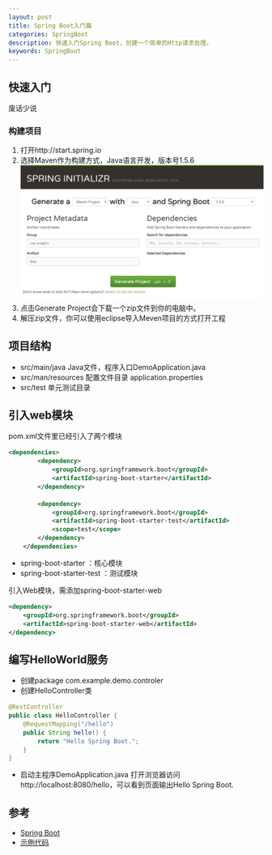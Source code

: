 ```yaml
---
layout: post
title: Spring Boot入门篇
categories: SpringBoot
description: 快速入门Spring Boot，创建一个简单的Http请求处理。
keywords: SpringBoot
---
```


## 快速入门

废话少说

### 构建项目
1. 打开http://start.spring.io
2. 选择Maven作为构建方式，Java语言开发，版本号1.5.6
![spring_start.png](images/blog/spring_start.png)
3. 点击Generate Project会下载一个zip文件到你的电脑中。
4. 解压zip文件，你可以使用eclipse导入Meven项目的方式打开工程
## 项目结构

* src/main/java Java文件，程序入口DemoApplication.java
* src/man/resources 配置文件目录 application.properties
* src/test 单元测试目录

## 引入web模块
pom.xml文件里已经引入了两个模块
```xml
<dependencies>
		<dependency>
			<groupId>org.springframework.boot</groupId>
			<artifactId>spring-boot-starter</artifactId>
		</dependency>

		<dependency>
			<groupId>org.springframework.boot</groupId>
			<artifactId>spring-boot-starter-test</artifactId>
			<scope>test</scope>
		</dependency>
	</dependencies>
```
* spring-boot-starter ：核心模块
* spring-boot-starter-test ：测试模块

引入Web模块，需添加spring-boot-starter-web
```xml
<dependency>
	<groupId>org.springframework.boot</groupId>
	<artifactId>spring-boot-starter-web</artifactId>
</dependency>
```
## 编写HelloWorld服务

* 创建package com.example.demo.controler
* 创建HelloController类
```java
@RestController
public class HelloController {
    @RequestMapping("/hello")
    public String hello() {
        return "Hello Spring Boot.";
    }
}
```
* 启动主程序DemoApplication.java 打开浏览器访问http://localhost:8080/hello，可以看到页面输出Hello Spring Boot.

## 参考

* [Spring Boot](http://projects.spring.io/spring-boot/)
* [示例代码](https://github.com/zhousuhang/springboot/tree/master/springboot-start)

